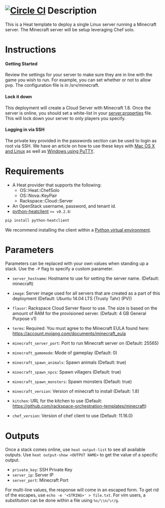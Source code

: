 [![Circle CI](https://circleci.com/gh/rackspace-orchestration-templates/minecraft.png?style=badge)](https://circleci.com/gh/rackspace-orchestration-templates/minecraft)
Description
===========

This is a Heat template to deploy a single Linux server running a Minecraft
server.  The Minecraft server will be setup leveraging Chef solo.


Instructions
===========

#### Getting Started
Review the settings for your server to make sure they are in line with the
game you wish to run. For example, you can set whether or not to allow pvp.
The configuration file is in /srv/minecraft.

#### Lock it down
This deployment will create a Cloud Server with Minecraft 1.8. Once the
server is online, you should set a white-list in your
[server.properties](http://minecraft.gamepedia.com/Server.properties)
file. This will lock down your server to only players you specify.

#### Logging in via SSH
The private key provided in the passwords section can be used to login as
root via SSH. We have an article on how to use these keys with [Mac OS X and
Linux](http://www.rackspace.com/knowledge_center/article/logging-in-with-a-ssh-private-key-on-linuxmac)
as well as [Windows using
PuTTY](http://www.rackspace.com/knowledge_center/article/logging-in-with-a-ssh-private-key-on-windows).


Requirements
============
* A Heat provider that supports the following:
  * OS::Heat::ChefSolo
  * OS::Nova::KeyPair
  * Rackspace::Cloud::Server
* An OpenStack username, password, and tenant id.
* [python-heatclient](https://github.com/openstack/python-heatclient)
`>= v0.2.8`:

```bash
pip install python-heatclient
```

We recommend installing the client within a [Python virtual
environment](http://www.virtualenv.org/).

Parameters
==========
Parameters can be replaced with your own values when standing up a stack. Use
the `-P` flag to specify a custom parameter.

* `server_hostname`: Hostname to use for setting the server name. (Default: minecraft)
* `image`: Server image used for all servers that are created as a part of this
deployment
 (Default: Ubuntu 14.04 LTS (Trusty Tahr) (PV))
* `flavor`: Rackspace Cloud Server flavor to use. The size is based on the amount of
RAM for the provisioned server.
 (Default: 4 GB General Purpose v1)
* `terms`: Required: You must agree to the Minecraft EULA found here:
https://account.mojang.com/documents/minecraft_eula
 
* `minecraft_server_port`: Port to run Minecraft server on (Default: 25565)
* `minecraft_gamemode`: Mode of gameplay (Default: 0)
* `minecraft_spawn_animals`: Spawn animals (Default: true)
* `minecraft_spawn_npcs`: Spawn villagers (Default: true)
* `minecraft_spawn_monsters`: Spawn monsters (Default: true)
* `minecraft_version`: Version of minecraft to install (Default: 1.8)
* `kitchen`: URL for the kitchen to use (Default: https://github.com/rackspace-orchestration-templates/minecraft)
* `chef_version`: Version of chef client to use (Default: 11.16.0)

Outputs
=======
Once a stack comes online, use `heat output-list` to see all available outputs.
Use `heat output-show <OUTPUT NAME>` to get the value of a specific output.

* `private_key`: SSH Private Key 
* `server_ip`: Server IP 
* `server_port`: Minecraft Port 

For multi-line values, the response will come in an escaped form. To get rid of
the escapes, use `echo -e '<STRING>' > file.txt`. For vim users, a substitution
can be done within a file using `%s/\\n/\r/g`.
